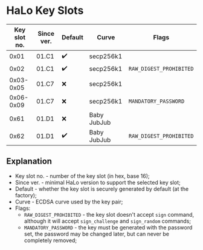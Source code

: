 # HaLo Key Slots
| Key slot no. | Since ver. | Default | Curve       | Flags                   |
|--------------|------------|---------|-------------|-------------------------|
| 0x01         | 01.C1      | ✔️      | secp256k1   |                         |
| 0x02         | 01.C1      | ✔️      | secp256k1   | `RAW_DIGEST_PROHIBITED` |
| 0x03-0x05    | 01.C7      | ❌      | secp256k1   |                         |
| 0x06-0x09    | 01.C7      | ❌      | secp256k1   | `MANDATORY_PASSWORD`    |
| 0x61         | 01.D1      | ❌      | Baby JubJub |                         |
| 0x62         | 01.D1      | ✔️      | Baby JubJub | `RAW_DIGEST_PROHIBITED` |

## Explanation
* Key slot no. - number of the key slot (in hex, base 16);
* Since ver. - minimal HaLo version to support the selected key slot;
* Default - whether the key slot is securely generated by default (at the factory);
* Curve - ECDSA curve used by the key pair;
* Flags:
  * `RAW_DIGEST_PROHIBITED` - the key slot doesn't accept `sign` command,
    although it will accept `sign_challenge` and `sign_random` commands;
  * `MANDATORY_PASSWORD` - the key must be generated with the password set,
    the password may be changed later, but can never be completely removed;
